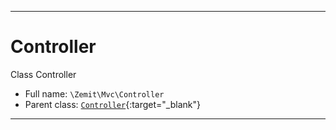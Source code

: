***

# Controller

Class Controller



* Full name: `\Zemit\Mvc\Controller`
* Parent class: [`Controller`](https://docs.phalcon.io/latest/api/){:target="_blank"}






***
